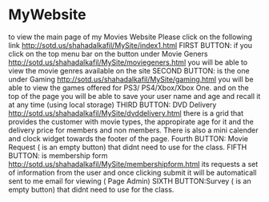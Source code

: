 # MyWebsite
to view the main page of my Movies Website Please click on the following link
http://sotd.us/shahadalkafil/MySite/index1.html
FIRST BUTTON: if you click on the top menu bar on the button under Movie Geners http://sotd.us/shahadalkafil/MySite/moviegeners.html
you will be able to view the movie genres available on the site
SECOND BUTTON: is the one under Gaming http://sotd.us/shahadalkafil/MySite/gaming.html you will be able to view the games offered for PS3/ PS4/Xbox/Xbox One. and on the top of the page you will be able to save your user name and age and recall it at any time (using local storage)
THIRD BUTTON: DVD Delivery http://sotd.us/shahadalkafil/MySite/dvddelivery.html there is a grid that provides the customer with movie types, the appropirate age for it and the delivery price for members and non members. There is also a mini calender and clock widget towards the footer of the page.
Fourth BUTTON: Movie Request ( is an empty button) that didnt need to use for the class.
FIFTH BUTTON: is membership form http://sotd.us/shahadalkafil/MySite/membershipform.html  its requests a set of information from the user and once clicking submit it will be automaticall sent to me email for viewing ( Page Admin)
SIXTH BUTTON:Survey ( is an empty button) that didnt need to use for the class. 
